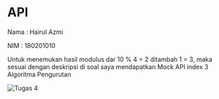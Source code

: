 # API

Nama : Hairul Azmi

NIM : 180201010

Untuk menemukan hasil modulus dar 10 % 4 = 2 ditambah 1 = 3, maka sesuai dengan deskripsi di soal saya mendapatkan Mock API index 3 Algoritma Pengurutan

![Tugas 4](https://user-images.githubusercontent.com/44736793/147258753-1e56b4e0-2121-4d45-abff-b78c7f18b960.gif)
